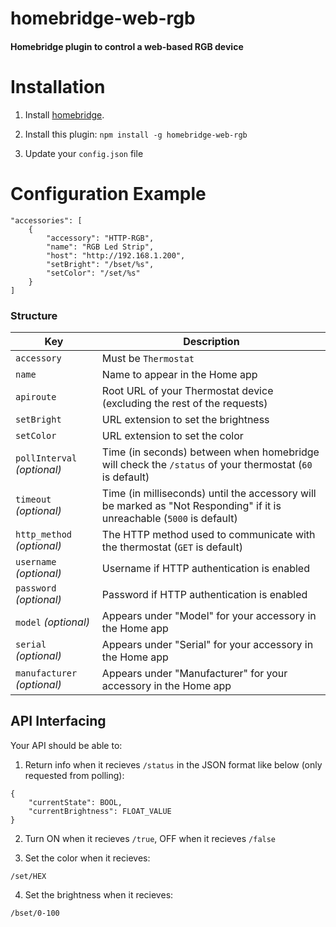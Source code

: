 # homebridge-web-rgb

#### Homebridge plugin to control a web-based RGB device

# Installation

1. Install [homebridge](https://github.com/nfarina/homebridge#installation-details).

2. Install this plugin: `npm install -g homebridge-web-rgb`

3. Update your `config.json` file

# Configuration Example

    "accessories": [
        {
            "accessory": "HTTP-RGB",
            "name": "RGB Led Strip",
            "host": "http://192.168.1.200",
            "setBright": "/bset/%s",
            "setColor": "/set/%s"
        }
    ]

### Structure

| Key | Description |
| --- | --- |
| `accessory` | Must be `Thermostat` |
| `name` | Name to appear in the Home app |
| `apiroute` | Root URL of your Thermostat device (excluding the rest of the requests) |
| `setBright` | URL extension to set the brightness |
| `setColor` | URL extension to set the color |
| `pollInterval` _(optional)_ | Time (in seconds) between when homebridge will check the `/status` of your thermostat (`60` is default) |
| `timeout` _(optional)_ | Time (in milliseconds) until the accessory will be marked as "Not Responding" if it is unreachable (`5000` is default) |
| `http_method` _(optional)_ | The HTTP method used to communicate with the thermostat (`GET` is default) |
| `username` _(optional)_ | Username if HTTP authentication is enabled |
| `password` _(optional)_ | Password if HTTP authentication is enabled |
| `model` _(optional)_ | Appears under "Model" for your accessory in the Home app |
| `serial` _(optional)_ | Appears under "Serial" for your accessory in the Home app |
| `manufacturer` _(optional)_ | Appears under "Manufacturer" for your accessory in the Home app |

## API Interfacing

Your API should be able to:

1. Return info when it recieves `/status` in the JSON format like below (only requested from polling):
```
{
    "currentState": BOOL,
    "currentBrightness": FLOAT_VALUE
}
```

2. Turn ON when it recieves `/true`, OFF when it recieves `/false`

3. Set the color when it recieves:
```
/set/HEX
```

4. Set the brightness when it recieves:
```
/bset/0-100
```
